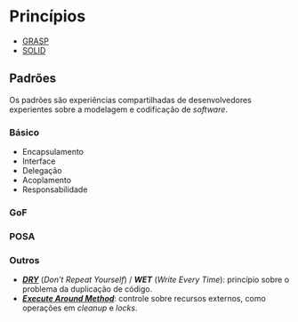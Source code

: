 # Princípios

* [GRASP](/arquitetura/grasp.md)
* [SOLID](/arquitetura/solid.md)

## Padrões

Os padrões são experiências compartilhadas de desenvolvedores experientes sobre a modelagem e codificação de _software_.

### Básico

* Encapsulamento
* Interface
* Delegação
* Acoplamento
* Responsabilidade

### GoF

### POSA

### Outros

* [_**DRY**_](http://c2.com/cgi/wiki?DontRepeatYourself "Dont Repeat Yourself") \(_Don’t Repeat Yourself_\) \/ _**WET**_ \(_Write Every Time_\): princípio sobre o problema da duplicação de código.
* [_**Execute Around Method**_](http://c2.com/cgi/wiki?ExecuteAroundMethod "Execute Around Method"): controle sobre recursos externos, como operações em _cleanup_ e _locks_.
